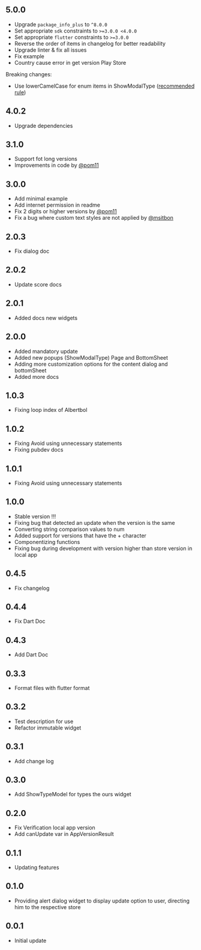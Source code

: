 ## 5.0.0
* Upgrade `package_info_plus` to `^8.0.0`
* Set appropriate `sdk` constraints to `>=3.0.0 <4.0.0`
* Set appropriate `flutter` constraints to `>=3.0.0`
* Reverse the order of items in changelog for better readability
* Upgrade linter & fix all issues
* Fix example
* Country cause error in get version Play Store

Breaking changes:
* Use lowerCamelCase for enum items in ShowModalType ([recommended rule](https://dart.dev/tools/linter-rules/constant_identifier_names))

## 4.0.2
* Upgrade dependencies

## 3.1.0
* Support fot long versions
* Improvements in code by  [@pom11](https://github.com/pom11)

## 3.0.0
* Add minimal example
* Add internet permission in readme
* Fix 2 digits or higher versions by [@pom11](https://github.com/pom11)
* Fix a bug where custom text styles are not applied by [@msitbon](https://github.com/msitbon)

## 2.0.3
* Fix dialog doc

## 2.0.2
* Update score docs

## 2.0.1
* Added docs new widgets

## 2.0.0
* Added mandatory update
* Added new popups (ShowModalType) Page and BottomSheet
* Adding more customization options for the content dialog and bottomSheet
* Added more docs

## 1.0.3
* Fixing loop index of Albertbol 

## 1.0.2
* Fixing Avoid using unnecessary statements
* Fixing pubdev docs

## 1.0.1
* Fixing Avoid using unnecessary statements

## 1.0.0
* Stable version !!!
* Fixing bug that detected an update when the version is the same
* Converting string comparison values ​​to num
* Added support for versions that have the + character
* Componentizing functions
* Fixing bug during development with version higher than store version in local app

## 0.4.5
* Fix changelog

## 0.4.4
* Fix Dart Doc

## 0.4.3
* Add Dart Doc 

## 0.3.3
* Format files with flutter format

## 0.3.2
* Test description for use
* Refactor immutable widget

## 0.3.1
* Add change log

## 0.3.0
* Add ShowTypeModel for types the ours widget

## 0.2.0
* Fix Verification local app version
* Add canUpdate var in AppVersionResult

## 0.1.1
* Updating features

## 0.1.0
* Providing alert dialog widget to display update option to user, directing him to the respective store

## 0.0.1
* Initial update


